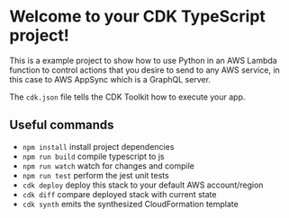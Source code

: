 # Welcome to your CDK TypeScript project!

This is a example project to show how to use Python in an AWS Lambda function to control actions that you desire to send to any AWS service, in this case to AWS AppSync which is a GraphQL server.

The `cdk.json` file tells the CDK Toolkit how to execute your app.

## Useful commands

- `npm install` install project dependencies
- `npm run build` compile typescript to js
- `npm run watch` watch for changes and compile
- `npm run test` perform the jest unit tests
- `cdk deploy` deploy this stack to your default AWS account/region
- `cdk diff` compare deployed stack with current state
- `cdk synth` emits the synthesized CloudFormation template
